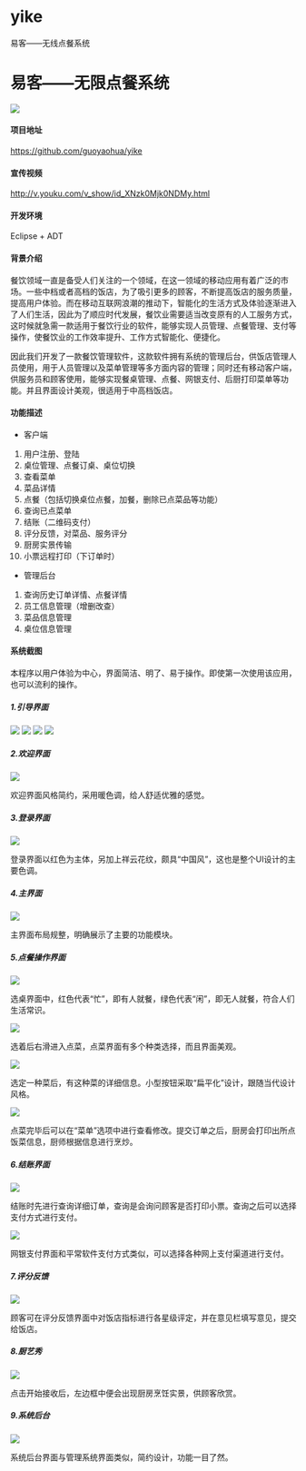 # yike
易客——无线点餐系统
# 易客——无限点餐系统

![](https://images2018.cnblogs.com/blog/1192699/201803/1192699-20180303160003201-2041508052.png)

####  项目地址
https://github.com/guoyaohua/yike

####  宣传视频

http://v.youku.com/v_show/id_XNzk0Mjk0NDMy.html

####  开发环境
Eclipse + ADT

#### 背景介绍

餐饮领域一直是备受人们关注的一个领域，在这一领域的移动应用有着广泛的市场。一些中档或者高档的饭店，为了吸引更多的顾客，不断提高饭店的服务质量，提高用户体验。而在移动互联网浪潮的推动下，智能化的生活方式及体验逐渐进入了人们生活，因此为了顺应时代发展，餐饮业需要适当改变原有的人工服务方式，这时候就急需一款适用于餐饮行业的软件，能够实现人员管理、点餐管理、支付等操作，使餐饮业的工作效率提升、工作方式智能化、便捷化。

因此我们开发了一款餐饮管理软件，这款软件拥有系统的管理后台，供饭店管理人员使用，用于人员管理以及菜单管理等多方面内容的管理；同时还有移动客户端，供服务员和顾客使用，能够实现餐桌管理、点餐、网银支付、后厨打印菜单等功能。并且界面设计美观，很适用于中高档饭店。

#### 功能描述
- 客户端
1. 用户注册、登陆
2. 桌位管理、点餐订桌、桌位切换
3. 查看菜单
4. 菜品详情
4. 点餐（包括切换桌位点餐，加餐，删除已点菜品等功能）
5. 查询已点菜单
6. 结账（二维码支付）
7. 评分反馈，对菜品、服务评分
8. 厨房实景传输
9. 小票远程打印（下订单时）

- 管理后台
1. 查询历史订单详情、点餐详情
2. 员工信息管理（增删改查）
3. 菜品信息管理
4. 桌位信息管理

#### 系统截图

本程序以用户体验为中心，界面简洁、明了、易于操作。即使第一次使用该应用，也可以流利的操作。

##### 1.引导界面 
![](https://images2018.cnblogs.com/blog/1192699/201803/1192699-20180303160336087-857132287.png)
![](https://images2018.cnblogs.com/blog/1192699/201803/1192699-20180303160320690-1100642196.png)
![](https://images2018.cnblogs.com/blog/1192699/201803/1192699-20180303160324052-922135738.png)
![](https://images2018.cnblogs.com/blog/1192699/201803/1192699-20180303160326548-552218168.png)

##### 2.欢迎界面
![](https://images2018.cnblogs.com/blog/1192699/201803/1192699-20180303160338930-105794331.png)

欢迎界面风格简约，采用暖色调，给人舒适优雅的感觉。

##### 3.登录界面
![](https://images2018.cnblogs.com/blog/1192699/201803/1192699-20180303160622430-746903366.png)

登录界面以红色为主体，另加上祥云花纹，颇具“中国风”，这也是整个UI设计的主要色调。

##### 4.主界面

![](https://images2018.cnblogs.com/blog/1192699/201803/1192699-20180303160701716-724233493.png)

主界面布局规整，明确展示了主要的功能模块。

##### 5.点餐操作界面

![](https://images2018.cnblogs.com/blog/1192699/201803/1192699-20180303160719326-257806945.png)

选桌界面中，红色代表“忙”，即有人就餐，绿色代表“闲”，即无人就餐，符合人们生活常识。

![](https://images2018.cnblogs.com/blog/1192699/201803/1192699-20180303160726333-920354279.png)

选着后右滑进入点菜，点菜界面有多个种类选择，而且界面美观。

![](https://images2018.cnblogs.com/blog/1192699/201803/1192699-20180303160732801-679929214.png)

选定一种菜后，有这种菜的详细信息。小型按钮采取“扁平化”设计，跟随当代设计风格。

![](https://images2018.cnblogs.com/blog/1192699/201803/1192699-20180303160752046-1682443353.png)

点菜完毕后可以在“菜单”选项中进行查看修改。提交订单之后，厨房会打印出所点饭菜信息，厨师根据信息进行烹炒。

##### 6.结账界面

![](https://images2018.cnblogs.com/blog/1192699/201803/1192699-20180303160810412-451812689.png)

结账时先进行查询详细订单，查询是会询问顾客是否打印小票。查询之后可以选择支付方式进行支付。

![](https://images2018.cnblogs.com/blog/1192699/201803/1192699-20180303160843808-299725872.png)

网银支付界面和平常软件支付方式类似，可以选择各种网上支付渠道进行支付。

##### 7.评分反馈

![](https://images2018.cnblogs.com/blog/1192699/201803/1192699-20180303160853188-874294992.png)

顾客可在评分反馈界面中对饭店指标进行各星级评定，并在意见栏填写意见，提交给饭店。

##### 8.厨艺秀

![](https://images2018.cnblogs.com/blog/1192699/201803/1192699-20180303160910036-1232387507.png)

点击开始接收后，左边框中便会出现厨房烹饪实景，供顾客欣赏。

##### 9.系统后台

![](https://images2018.cnblogs.com/blog/1192699/201803/1192699-20180303160931267-855523268.png)

系统后台界面与管理系统界面类似，简约设计，功能一目了然。
